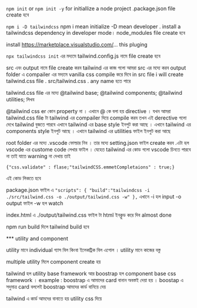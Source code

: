`npm init` or `npm init -y`
for initiallize a node project .package.json file create হবে

`npm i -D tailwindcss`
npm i mean initialize -D mean developer . install a tailwindcss dependency in developer mode। node_modules file create হবে

install https://marketplace.visualstudio.com/... this pluging

`npx tailwindcss init`
এর মদ্যমে tailwind.config.js নামে file create হবে

src এবং output নামে file create করব
tailwind এর কাজ গলো আমরা src এর মদ্যে করব
output folder এ compailer এর মদ্যমে vanilla css compile করে দিবে
in src file i will create tailwind.css file . src/tailwind.css . any name হতে পারে

tailwind.css file এর মদ্যে
@tailwind base;
@tailwind components;
@tailwind utilities;
লিখব

@tailwind css er কোন property না । এখানে @ কে বলা হয় directive । যখন আমরা tailwind.css file টা tailwind এর compailer দিয়ে compile করব তখন এই derective গলো দেখে tailwind বুজতে পারবে এখানে tailwind এর base style ইনপুট করা আছে । এখানে tailwind এর components style ইনপুট আছে । এখানে tailwind এর utilities ফাইল ইনপুট করা আছে

root folder এর মদ্যে .vscode ফোল্ডার নিব । তার মদ্যে setting.json ফাইল create করব .এটা হল vscode এর custome code লেখার ফাইল । যেহেত tailwind এর কোড গলো vscode চিনতে পারবে না তাই যাতে warning না দেখায় তাই

`{"css.validate" : flase;"tailwindCSS.emmetCompletaions" : true;}`

এই কোড লিকতে হবে

package.json ফাইল এ
`"scripts": {
"build":"tailwindcss -i ./src/tailwind.css -o ./output/tailwind.css -w"
},`
এখানে -i হল input -o output ফাইল -w হল watch

index.html এ ./output/tailwind.css ফাইল টা html ইনক্লুড করে দিব
almost done

npm run build দিলে tailwind build হবে

\*\*\* utility and component

utility মানে individual গ্যাস বিল কিংবা ইলেকট্রিক বিল এগোল । utility মানে কাজের বস্তু

multiple utility মিলে component create হয়

tailwind হল utility base framework আর boostrap হল component base css framework । example : boostrap এ আমাদের card বানান অবস্তই দেয়া হয় । boostap এ সদুমাত্র card বললেই boostrap আমদের কার্ড বানিয়ে দেয়

tailwind এ কার্ড আমদের বানাতে হয় utility css দিয়ে
